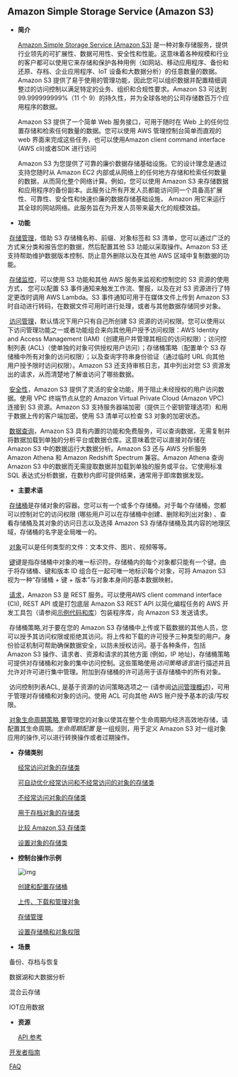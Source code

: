 ## Amazon Simple Storage Service (Amazon S3)

- **简介**

  [Amazon Simple Storage Service (Amazon S3)](https://docs.aws.amazon.com/s3/index.html) 是一种对象存储服务，提供行业领先的可扩展性、数据可用性、安全性和性能。这意味着各种规模和行业的客户都可以使用它来存储和保护各种用例（如网站、移动应用程序、备份和还原、存档、企业应用程序、IoT 设备和大数据分析）的任意数量的数据。Amazon S3 提供了易于使用的管理功能，因此您可以组织数据并配置精细调整过的访问控制以满足特定的业务、组织和合规性要求。Amazon S3 可达到 99.999999999%（11 个 9）的持久性，并为全球各地的公司存储数百万个应用程序的数据。

  Amazon S3 提供了一个简单 Web 服务接口，可用于随时在 Web 上的任何位置存储和检索任何数量的数据。您可以使用 AWS 管理控制台简单而直观的 web 界面来完成这些任务，也可以使用Amazon client command interface (AWS cli)或者SDK 进行访问

  Amazon S3 为您提供了可靠的廉价数据存储基础设施。它的设计理念是通过支持您随时从 Amazon EC2 内部或从网络上的任何地方存储和检索任何数量的数据，从而简化整个网络计算。例如，您可以使用 Amazon S3 来存储数据和应用程序的备份副本。此服务让所有开发人员都能访问同一个具备高扩展性、可靠性、安全性和快速价廉的数据存储基础设施， Amazon 用它来运行其全球的网站网络。此服务旨在为开发人员带来最大化的规模效益。

  

- **功能**

​       [存储管理](https://docs.aws.amazon.com/AmazonS3/latest/user-guide/storage-management.html)，借助 S3 存储桶名称、前缀、对象标签和 S3 清单，您可以通过广泛的方式来分类和报告您的数据，然后配置其他 S3 功能以采取操作。Amazon S3 还支持帮助维护数据版本控制、防止意外删除以及在其他 AWS 区域中复制数据的功能。

​        [存储监控](https://docs.aws.amazon.com/AmazonS3/latest/dev/monitoring-overview.html)，可以使用 S3 功能和其他 AWS 服务来监视和控制您的 S3 资源的使用方式， 您可以配置 S3 事件通知来触发工作流、警报，以及在对 S3 资源进行了特定更改时调用 AWS Lambda。S3 事件通知可用于在媒体文件上传到 Amazon S3 时自动进行转码，在数据文件可用时进行处理，或者与其他数据存储同步对象。
​       

​        [访问管理](https://docs.aws.amazon.com/AmazonS3/latest/dev/s3-access-control.html)，默认情况下用户只有自己所创建 S3 资源的访问权限。您可以使用以下访问管理功能之一或者功能组合来向其他用户授予访问权限：AWS Identity and Access Management (IAM)（创建用户并管理其相应的访问权限）；访问控制列表 (ACL)（使单独的对象可供授权用户访问）；存储桶策略（配置单个 S3 存储桶中所有对象的访问权限）；以及查询字符串身份验证（通过临时 URL 向其他用户授予限时访问权限）。Amazon S3 还支持审核日志，其中列出对您 S3 资源发出的请求，从而清楚地了解谁访问了哪些数据。

​       [安全性](https://docs.aws.amazon.com/AmazonS3/latest/dev/DataDurability.html)，Amazon S3 提供了灵活的安全功能，用于阻止未经授权的用户访问数据。使用 VPC 终端节点从您的 Amazon Virtual Private Cloud (Amazon VPC) 连接到 S3 资源。Amazon S3 支持服务器端加密（提供三个密钥管理选项）和用于数据上传的客户端加密。使用 S3 清单可以检查 S3 对象的加密状态。

​       [数据查询](https://docs.aws.amazon.com/aws-technical-content/latest/building-data-lakes/in-place-querying.html)，Amazon S3 具有内置的功能和免费服务，可以查询数据，无需复制并将数据加载到单独的分析平台或数据仓库。这意味着您可以直接对存储在 Amazon S3 中的数据运行大数据分析。Amazon S3 还与 AWS 分析服务 Amazon Athena 和 Amazon Redshift Spectrum 兼容。Amazon Athena 查询 Amazon S3 中的数据而无需提取数据并加载到单独的服务或平台。它使用标准 SQL 表达式分析数据，在数秒内即可提供结果，通常用于即席数据发现。

- **主要术语**

​        [存储桶](https://docs.aws.amazon.com/zh_cn/AmazonS3/latest/dev/UsingBucket.html)是存储对象的容器。您可以有一个或多个存储桶。对于每个存储桶，您都可以控制对它的访问权限 (哪些用户可以在存储桶中创建、删除和列出对象) 、查看存储桶及其对象的访问日志以及选择 Amazon S3 存储存储桶及其内容的地理区域，存储桶的名字是全局唯一的。

​       [对象](https://docs.aws.amazon.com/zh_cn/AmazonS3/latest/dev/UsingObjects.html)可以是任何类型的文件：文本文件、图片、视频等等。

​       [键](https://docs.aws.amazon.com/zh_cn/AmazonS3/latest/dev/Introduction.html#BasicsKeys)键是指存储桶中对象的唯一标识符。存储桶内的每个对象都只能有一个键。由于将存储桶、键和版本 ID 组合在一起可唯一地标识每个对象，可将 Amazon S3 视为一种“存储桶 + 键 + 版本”与对象本身间的基本数据映射。

​       [请求](https://docs.aws.amazon.com/zh_cn/AmazonS3/latest/dev/MakingRequests.html)，Amazon S3 是 REST 服务。可以使用AWS client command interface (Cli),  REST API 或是打包底层 Amazon S3 REST API 以简化编程任务的 AWS 开发工具包（请参阅[示例代码和库](https://aws.amazon.com/code)）包装程序库，向 Amazon S3 发送请求。

​      存储桶策略,对于要在您的 Amazon S3 存储桶中上传或下载数据的其他人员，您可以授予其访问权限或拒绝其访问。将上传和下载的许可授予三种类型的用户。身份验证机制可帮助确保数据安全，以防未授权访问。基于各种条件，包括 Amazon S3 操作、请求者、资源和请求的其他方面 (例如，IP 地址)，存储桶策略可提供对存储桶和对象的集中访问控制。这些策略使用*访问策略语言*进行描述并且允许对许可进行集中管理。附加到存储桶的许可适用于该存储桶中的所有对象。

​    访问控制列表ACL, 是基于资源的访问策略选项之一 (请参阅[访问管理概述](https://docs.aws.amazon.com/zh_cn/AmazonS3/latest/dev/access-control-overview.html))，可用于管理对存储桶和对象的访问。使用 ACL 可向其他 AWS 账户授予基本的读/写权限。

​     [对象生命周期策略](https://docs.aws.amazon.com/zh_cn/AmazonS3/latest/user-guide/create-lifecycle.html),要管理您的对象以使其在整个生命周期内经济高效地存储，请配置其生命周期。*生命周期配置* 是一组规则，用于定义 Amazon S3 对一组对象应用的操作,可以进行转换操作或者过期操作。



- **存储类别**

  [经常访问对象的存储类](https://docs.aws.amazon.com/zh_cn/AmazonS3/latest/dev/storage-class-intro.html#sc-freq-data-access) 

  [可自动优化经常访问和不经常访问的对象的存储类](https://docs.aws.amazon.com/zh_cn/AmazonS3/latest/dev/storage-class-intro.html#sc-dynamic-data-access)

  [不经常访问对象的存储类](https://docs.aws.amazon.com/zh_cn/AmazonS3/latest/dev/storage-class-intro.html#sc-infreq-data-access)

  [用于存档对象的存储类](https://docs.aws.amazon.com/zh_cn/AmazonS3/latest/dev/storage-class-intro.html#sc-glacier)

  [比较 Amazon S3 存储类](https://docs.aws.amazon.com/zh_cn/AmazonS3/latest/dev/storage-class-intro.html#sc-compare)

  [设置对象的存储类](https://docs.aws.amazon.com/zh_cn/AmazonS3/latest/dev/storage-class-intro.html#sc-howtoset)

  

- **控制台操作示例**

  

  ![img](https://docs.aws.amazon.com/zh_cn/AmazonS3/latest/gsg/images/flowAll.png)

  

  [创建和配置存储桶](https://docs.aws.amazon.com/zh_cn/AmazonS3/latest/user-guide/create-configure-bucket.html)

  [上传、下载和管理对象](https://docs.aws.amazon.com/zh_cn/AmazonS3/latest/user-guide/create-configure-bucket.html)

  [存储管理](https://docs.aws.amazon.com/zh_cn/AmazonS3/latest/user-guide/storage-management.html)

  [设置存储桶和对象权限](https://docs.aws.amazon.com/zh_cn/AmazonS3/latest/user-guide/set-permissions.html)

  

- **场景**

​    备份、存档与恢复

​    数据湖和大数据分析

​    混合云存储

​    IOT应用数据



- **资源**

  [API 参考](https://docs.aws.amazon.com/zh_cn/AmazonS3/latest/API/Welcome.html)

​       [开发者指南](https://docs.aws.amazon.com/zh_cn/AmazonS3/latest/dev/Welcome.html)             

​       [FAQ](https://amazonaws-china.com/cn/s3/faqs/)

